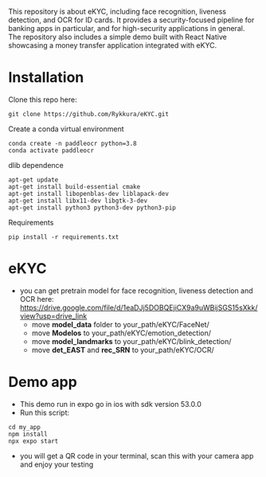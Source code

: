 This repository is about eKYC, including face recognition, liveness detection, and OCR for ID cards. It provides a security-focused pipeline for banking apps in particular, and for high-security applications in general. The repository also includes a simple demo built with React Native showcasing a money transfer application integrated with eKYC.


# Installation
Clone this repo here:
```Shell
git clone https://github.com/Rykkura/eKYC.git
```
Create a conda virtual environment
```Shell
conda create -n paddleocr python=3.8
conda activate paddleocr
```
dlib dependence
```Shell
apt-get update
apt-get install build-essential cmake
apt-get install libopenblas-dev liblapack-dev 
apt-get install libx11-dev libgtk-3-dev
apt-get install python3 python3-dev python3-pip
```
Requirements
```Shell
pip install -r requirements.txt
```
# eKYC
- you can get pretrain model for face recognition, liveness detection and OCR here: https://drive.google.com/file/d/1eaDJj5DOBQEjiCX9a9uWBijSGS15sXkk/view?usp=drive_link
  - move **model_data** folder to your_path/eKYC/FaceNet/
  - move **Modelos** to your_path/eKYC/emotion_detection/
  - move **model_landmarks** to your_path/eKYC/blink_detection/
  - move **det_EAST** and **rec_SRN** to your_path/eKYC/OCR/
# Demo app
- This demo run in expo go in ios with sdk version 53.0.0
- Run this script:
```Shell
cd my_app
npm install 
npx expo start
```
- you will get a QR code in your terminal, scan this with your camera app and enjoy your testing
